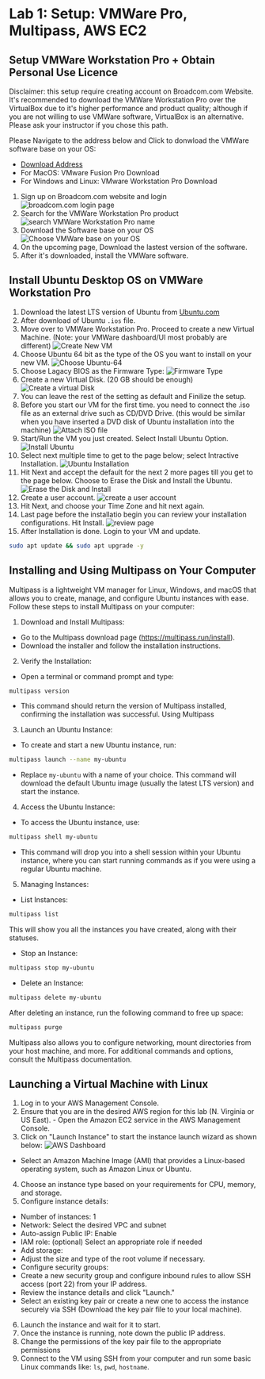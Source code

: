 # Lab 1:   Setup: VMWare Pro, Multipass, AWS EC2

## Setup VMWare Workstation Pro + Obtain Personal Use Licence

Disclaimer: this setup require creating account on Broadcom.com Website. It's recommended to download the VMWare Workstation Pro over the VirtualBox due to it's higher performance and product quality; although if you are not willing to use VMWare software, VirtualBox is an alternative. Please ask your instructor if you chose this path.

Please Navigate to the address below and Click to donwload the VMWare software base on your OS:
- [Download Address](https://blogs.vmware.com/workstation/2024/05/vmware-workstation-pro-now-available-free-for-personal-use.html)
- For MacOS: VMware Fusion Pro Download
- For Windows and Linux: VMware Workstation Pro Download

1. Sign up on Broadcom.com website and login
![broadcom.com login page](images/lab1-fig1.jpeg)
2. Search for the VMWare Workstation Pro product
![search VMWare Workstation Pro name](images/lab1-fig2.jpeg)
3. Download the Software base on your OS
![Choose VMWare base on your OS](images/lab1-fig3.jpeg)
4. On the upcoming page, Download the lastest version of the software.
5. After it's downloaded, install the VMWare software.

## Install Ubuntu Desktop OS on VMWare Workstation Pro

1. Download the latest LTS version of Ubuntu from [Ubuntu.com](https://ubuntu.com/download/desktop)
2. After download of Ubuntu `.ios` file.
3. Move over to VMWare Workstation Pro. Proceed to create a new Virtual Machine. (Note: your VMWare dashboard/UI most probably are different)
![Create New VM](images/lab1-fig4.png)
4. Choose Ubuntu 64 bit as the type of the OS you want to install on your new VM.
![Choose Ubuntu-64](images/lab1-fig5.png)
5. Choose Lagacy BIOS as the Firmware Type:
![Firmware Type](images/lab1-fig6.png)
6. Create a new Virtual Disk. (20 GB should be enough)
![Create a virtual Disk](images/lab1-fig7.png)
7. You can leave the rest of the setting as default and Finilize the setup.
8. Before you start our VM for the first time. you need to connect the .iso file as an external drive such as CD/DVD Drive. (this would be similar when you have inserted a DVD disk of Ubuntu installation into the machine)
![Attach ISO file](images/lab1-fig8.png)
9. Start/Run the VM you just created. Select Install Ubuntu Option.
![Install Ubuntu](images/lab1-fig9.png)
10. Select next multiple time to get to the page below; select Intractive Installation.
![Ubuntu Installation](images/lab1-fig10.png)
11. Hit Next and accept the default for the next 2 more pages till you get to the page below. Choose to Erase the Disk and Install the Ubuntu.
![Erase the Disk and Install](images/lab1-fig11.png)
12. Create a user account.
![create a user account](images/lab1-fig12.png)
13. Hit Next, and choose your Time Zone and hit next again.
14. Last page before the installatio begin you can review your installation configurations. Hit Install.
![review page](images/lab1-fig13.png)
15. After Installation is done. Login to your VM and update.
```sh
sudo apt update && sudo apt upgrade -y
```

## Installing and Using Multipass on Your Computer

Multipass is a lightweight VM manager for Linux, Windows, and macOS that allows you to create, manage, and configure Ubuntu instances with ease. Follow these steps to install Multipass on your computer:

1. Download and Install Multipass:
- Go to the Multipass download page (https://multipass.run/install).
- Download the installer and follow the installation instructions.
2. Verify the Installation:
- Open a terminal or command prompt and type:
```sh
multipass version
```
- This command should return the version of Multipass installed, confirming the installation was successful.
Using Multipass
3. Launch an Ubuntu Instance:
- To create and start a new Ubuntu instance, run:
```sh
multipass launch --name my-ubuntu
```
- Replace `my-ubuntu` with a name of your choice. This command will download the default Ubuntu image (usually the latest LTS version) and start the instance.
4. Access the Ubuntu Instance:
- To access the Ubuntu instance, use:
```sh
multipass shell my-ubuntu
```
- This command will drop you into a shell session within your Ubuntu instance, where you can start running commands as if you were using a regular Ubuntu machine.
5. Managing Instances:
- List Instances:
```sh
multipass list
```
This will show you all the instances you have created, along with their statuses.
- Stop an Instance:
```sh
multipass stop my-ubuntu
```
- Delete an Instance:
```sh
multipass delete my-ubuntu
```
After deleting an instance, run the following command to free up space:
```sh
multipass purge
```
Multipass also allows you to configure networking, mount directories from your host machine, and more. For additional commands and options, consult the Multipass documentation.

## Launching a Virtual Machine with Linux

1. Log in to your AWS Management Console.
2. Ensure that you are in the desired AWS region for this lab (N. Virginia or US East). - Open the Amazon EC2 service in the AWS Management Console.
3. Click on "Launch Instance" to start the instance launch wizard as shown below:
![AWS Dashboard](images/lab1-fig14.png)
- Select an Amazon Machine Image (AMI) that provides a Linux-based operating system, such as Amazon Linux or Ubuntu.
4. Choose an instance type based on your requirements for CPU, memory, and storage.
5. Configure instance details:
- Number of instances: 1
- Network: Select the desired VPC and subnet
- Auto-assign Public IP: Enable
- IAM role: (optional) Select an appropriate role if needed
- Add storage:
- Adjust the size and type of the root volume if necessary.
- Configure security groups:
- Create a new security group and configure inbound rules to allow SSH access (port 22) from
your IP address.
- Review the instance details and click "Launch."
- Select an existing key pair or create a new one to access the instance securely via SSH (Download the
key pair file to your local machine).
6. Launch the instance and wait for it to start.
7. Once the instance is running, note down the public IP address.
8. Change the permissions of the key pair file to the appropriate permissions
9. Connect to the VM using SSH from your computer and run some basic Linux commands like: `ls`, `pwd`, `hostname`.
